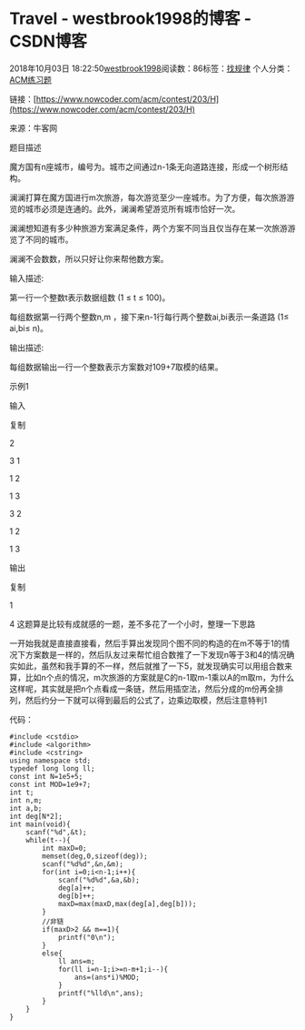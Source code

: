 # Travel - westbrook1998的博客 - CSDN博客





2018年10月03日 18:22:50[westbrook1998](https://me.csdn.net/westbrook1998)阅读数：86标签：[找规律](https://so.csdn.net/so/search/s.do?q=找规律&t=blog)
个人分类：[ACM练习题](https://blog.csdn.net/westbrook1998/article/category/7652684)









> 
链接：[https://www.nowcoder.com/acm/contest/203/H](https://www.nowcoder.com/acm/contest/203/H)

来源：牛客网

题目描述

魔方国有n座城市，编号为。城市之间通过n-1条无向道路连接，形成一个树形结构。

澜澜打算在魔方国进行m次旅游，每次游览至少一座城市。为了方便，每次旅游游览的城市必须是连通的。此外，澜澜希望游览所有城市恰好一次。

澜澜想知道有多少种旅游方案满足条件，两个方案不同当且仅当存在某一次旅游游览了不同的城市。

澜澜不会数数，所以只好让你来帮他数方案。

输入描述:

第一行一个整数t表示数据组数 (1 ≤ t ≤ 100)。

每组数据第一行两个整数n,m ，接下来n-1行每行两个整数ai,bi表示一条道路 (1≤ ai,bi≤ n)。

输出描述:

每组数据输出一行一个整数表示方案数对109+7取模的结果。

示例1

输入

复制

2

3 1

1 2

1 3

3 2

1 2

1 3

输出

复制

1

4
这题算是比较有成就感的一题，差不多花了一个小时，整理一下思路

一开始我就是直接直接看，然后手算出发现同个图不同的构造的在m不等于1的情况下方案数是一样的，然后队友过来帮忙组合数推了一下发现n等于3和4的情况确实如此，虽然和我手算的不一样，然后就推了一下5，就发现确实可以用组合数来算，比如n个点的情况，m次旅游的方案就是C的n-1取m-1乘以A的m取m，为什么这样呢，其实就是把n个点看成一条链，然后用插空法，然后分成的m份再全排列，然后约分一下就可以得到最后的公式了，边乘边取模，然后注意特判1

代码：

```
#include <cstdio>
#include <algorithm>
#include <cstring>
using namespace std;
typedef long long ll;
const int N=1e5+5;
const int MOD=1e9+7;
int t;
int n,m;
int a,b;
int deg[N*2];
int main(void){
    scanf("%d",&t);
    while(t--){
        int maxD=0;
        memset(deg,0,sizeof(deg));
        scanf("%d%d",&n,&m);
        for(int i=0;i<n-1;i++){
            scanf("%d%d",&a,&b);
            deg[a]++;
            deg[b]++;
            maxD=max(maxD,max(deg[a],deg[b]));
        }
        //非链
        if(maxD>2 && m==1){
            printf("0\n");
        }
        else{
            ll ans=m;
            for(ll i=n-1;i>=n-m+1;i--){
                ans=(ans*i)%MOD;
            }
            printf("%lld\n",ans);
        }
    }
}
```





